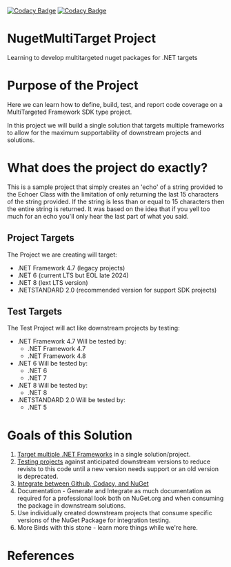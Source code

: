 [![Codacy Badge](https://app.codacy.com/project/badge/Grade/686e979f10184a749eac6553f49b830a)](https://app.codacy.com/gh/dmstrat/nugetMultiTarget/dashboard?utm_source=gh&utm_medium=referral&utm_content=&utm_campaign=Badge_grade) [![Codacy Badge](https://app.codacy.com/project/badge/Coverage/686e979f10184a749eac6553f49b830a)](https://app.codacy.com/gh/dmstrat/nugetMultiTarget/dashboard?utm_source=gh&utm_medium=referral&utm_content=&utm_campaign=Badge_coverage)

# NugetMultiTarget Project

Learning to develop multitargeted nuget packages for .NET targets

# Purpose of the Project

Here we can learn how to define, build, test, and report code coverage on a MultiTargeted Framework SDK type project. 

In this project we will build a single solution that targets multiple frameworks to allow for the maximum supportability of downstream projects and solutions. 

# What does the project do exactly?

This is a sample project that simply creates an 'echo' of a string provided to the Echoer Class with the limitation of only returning the last 15 characters of the string provided.  If the string is less than or equal to 15 characters then the entire string is returned.  It was based on the idea that if you yell too much for an echo you'll only hear the last part of what you said.  

## Project Targets

The Project we are creating will target: 
- .NET Framework 4.7 (legacy projects)
- .NET 6 (current LTS but EOL late 2024)
- .NET 8 (lext LTS version)
- .NETSTANDARD 2.0 (recommended version for support SDK projects)

## Test Targets

The Test Project will act like downstream projects by testing: 
- .NET Framework 4.7
  Will be tested by: 
  - .NET Framework 4.7
  - .NET Framework 4.8
- .NET 6
  Will be tested by: 
  - .NET 6
  - .NET 7
- .NET 8
  Will be tested by:
  - .NET 8
- .NETSTANDARD 2.0 
  Will be tested by: 
  - .NET 5

# Goals of this Solution

1. [Target multiple .NET Frameworks](TargetMultipleFrameworks.md) in a single solution/project. 
2. [Testing projects](TestProjects.md) against anticipated downstream versions to reduce revists to this code until a new version needs support or an old version is deprecated. 
3. [Integrate between Github, Codacy, and NuGet](GithubAndCodacy.md) 
4. Documentation - Generate and Integrate as much documentation as required for a professional look both on NuGet.org and when consuming the package in downstream solutions.
6. Use individually created downstream projects that consume specific versions of the NuGet Package for integration testing.
7. More Birds with this stone - learn more things while we're here. 

# References
